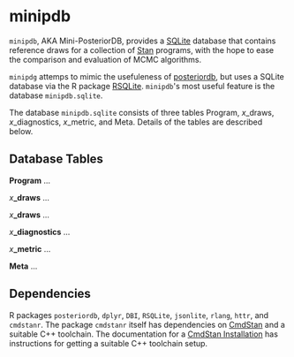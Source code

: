 # minipdb

`minipdb`, AKA Mini-PosteriorDB, provides a
[SQLite](https://www.sqlite.org/index.html) database that contains reference
draws for a collection of [Stan](https://mc-stan.org/) programs, with the hope
to ease the comparison and evaluation of MCMC algorithms.

`minipdg` attemps to mimic the usefuleness of
[posteriordb](https://github.com/stan-dev/posteriordb), but uses a SQLite
database via the R package
[RSQLite](https://cran.r-project.org/web/packages/RSQLite/).  `minipdb`'s most
useful feature is the database `minipdb.sqlite`.

The database `minipdb.sqlite` consists of three tables Program, $x$_draws,
$x$_diagnostics, $x$_metric, and Meta.  Details of the tables are described below.

## Database Tables

**Program** ...

$x$**_draws** ...

$x$**_draws** ...

$x$**_diagnostics** ...

$x$**_metric** ...

**Meta** ...


## Dependencies

R packages `posteriordb`, `dplyr`, `DBI`, `RSQLite`, `jsonlite`, `rlang`,
`httr`, and `cmdstanr`.  The package `cmdstanr` itself has dependencies on
[CmdStan](https://mc-stan.org/docs/cmdstan-guide/index.html) and a suitable C++
toolchain.  The documentation for a [CmdStan
Installation](https://mc-stan.org/docs/cmdstan-guide/cmdstan-installation.html)
has instructions for getting a suitable C++ toolchain setup.
